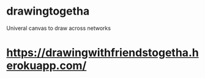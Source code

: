# drawingtogetha
Univeral canvas to draw across networks

# https://drawingwithfriendstogetha.herokuapp.com/ 